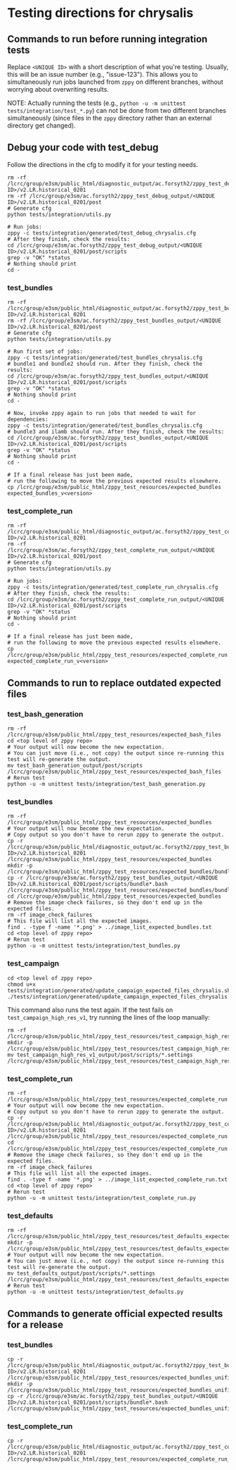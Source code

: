 # Testing directions for chrysalis

## Commands to run before running integration tests

Replace `<UNIQUE ID>` with a short description of what you're testing.
Usually, this will be an issue number (e.g., "issue-123").
This allows you to simultaneously run jobs
launched from `zppy` on different branches,
without worrying about overwriting results.

NOTE: Actually running the tests (e.g., `python -u -m unittest tests/integration/test_*.py`)
can not be done from two different branches simultaneously
(since files in the `zppy` directory rather than an external directory get changed).

## Debug your code with test_debug

Follow the directions in the cfg to modify it for your testing needs.

```
rm -rf /lcrc/group/e3sm/public_html/diagnostic_output/ac.forsyth2/zppy_test_debug_www/<UNIQUE ID>/v2.LR.historical_0201
rm -rf /lcrc/group/e3sm/ac.forsyth2/zppy_test_debug_output/<UNIQUE ID>/v2.LR.historical_0201/post
# Generate cfg
python tests/integration/utils.py

# Run jobs:
zppy -c tests/integration/generated/test_debug_chrysalis.cfg
# After they finish, check the results:
cd /lcrc/group/e3sm/ac.forsyth2/zppy_test_debug_output/<UNIQUE ID>/v2.LR.historical_0201/post/scripts
grep -v "OK" *status
# Nothing should print
cd -
```

### test_bundles

```
rm -rf /lcrc/group/e3sm/public_html/diagnostic_output/ac.forsyth2/zppy_test_bundles_www/<UNIQUE ID>/v2.LR.historical_0201
rm -rf /lcrc/group/e3sm/ac.forsyth2/zppy_test_bundles_output/<UNIQUE ID>/v2.LR.historical_0201/post
# Generate cfg
python tests/integration/utils.py

# Run first set of jobs:
zppy -c tests/integration/generated/test_bundles_chrysalis.cfg
# bundle1 and bundle2 should run. After they finish, check the results:
cd /lcrc/group/e3sm/ac.forsyth2/zppy_test_bundles_output/<UNIQUE ID>/v2.LR.historical_0201/post/scripts
grep -v "OK" *status
# Nothing should print
cd -

# Now, invoke zppy again to run jobs that needed to wait for dependencies:
zppy -c tests/integration/generated/test_bundles_chrysalis.cfg
# bundle3 and ilamb should run. After they finish, check the results:
cd /lcrc/group/e3sm/ac.forsyth2/zppy_test_bundles_output/<UNIQUE ID>/v2.LR.historical_0201/post/scripts
grep -v "OK" *status
# Nothing should print
cd -

# If a final release has just been made,
# run the following to move the previous expected results elsewhere.
cp /lcrc/group/e3sm/public_html/zppy_test_resources/expected_bundles expected_bundles_v<version>
```

### test_complete_run

```
rm -rf /lcrc/group/e3sm/public_html/diagnostic_output/ac.forsyth2/zppy_test_complete_run_www/<UNIQUE ID>/v2.LR.historical_0201
rm -rf /lcrc/group/e3sm/ac.forsyth2/zppy_test_complete_run_output/<UNIQUE ID>/v2.LR.historical_0201/post
# Generate cfg
python tests/integration/utils.py

# Run jobs:
zppy -c tests/integration/generated/test_complete_run_chrysalis.cfg
# After they finish, check the results:
cd /lcrc/group/e3sm/ac.forsyth2/zppy_test_complete_run_output/<UNIQUE ID>/v2.LR.historical_0201/post/scripts
grep -v "OK" *status
# Nothing should print
cd -

# If a final release has just been made,
# run the following to move the previous expected results elsewhere.
cp /lcrc/group/e3sm/public_html/zppy_test_resources/expected_complete_run expected_complete_run_v<version>
```

## Commands to run to replace outdated expected files

### test_bash_generation

```
rm -rf /lcrc/group/e3sm/public_html/zppy_test_resources/expected_bash_files
cd <top level of zppy repo>
# Your output will now become the new expectation.
# You can just move (i.e., not copy) the output since re-running this test will re-generate the output.
mv test_bash_generation_output/post/scripts /lcrc/group/e3sm/public_html/zppy_test_resources/expected_bash_files
# Rerun test
python -u -m unittest tests/integration/test_bash_generation.py
```

### test_bundles

```
rm -rf /lcrc/group/e3sm/public_html/zppy_test_resources/expected_bundles
# Your output will now become the new expectation.
# Copy output so you don't have to rerun zppy to generate the output.
cp -r /lcrc/group/e3sm/public_html/diagnostic_output/ac.forsyth2/zppy_test_bundles_www/<UNIQUE ID>/v2.LR.historical_0201 /lcrc/group/e3sm/public_html/zppy_test_resources/expected_bundles
mkdir -p /lcrc/group/e3sm/public_html/zppy_test_resources/expected_bundles/bundle_files
cp -r /lcrc/group/e3sm/ac.forsyth2/zppy_test_bundles_output/<UNIQUE ID>/v2.LR.historical_0201/post/scripts/bundle*.bash /lcrc/group/e3sm/public_html/zppy_test_resources/expected_bundles/bundle_files
cd /lcrc/group/e3sm/public_html/zppy_test_resources/expected_bundles
# Remove the image check failures, so they don't end up in the expected files.
rm -rf image_check_failures
# This file will list all the expected images.
find . -type f -name '*.png' > ../image_list_expected_bundles.txt
cd <top level of zppy repo>
# Rerun test
python -u -m unittest tests/integration/test_bundles.py
```

### test_campaign

```
cd <top level of zppy repo>
chmod u+x tests/integration/generated/update_campaign_expected_files_chrysalis.sh
./tests/integration/generated/update_campaign_expected_files_chrysalis.sh
```
This command also runs the test again.
If the test fails on `test_campaign_high_res_v1`, try running the lines of the loop manually:
```
rm -rf /lcrc/group/e3sm/public_html/zppy_test_resources/test_campaign_high_res_v1_expected_files
mkdir -p /lcrc/group/e3sm/public_html/zppy_test_resources/test_campaign_high_res_v1_expected_files
mv test_campaign_high_res_v1_output/post/scripts/*.settings /lcrc/group/e3sm/public_html/zppy_test_resources/test_campaign_high_res_v1_expected_files
```

### test_complete_run

```
rm -rf /lcrc/group/e3sm/public_html/zppy_test_resources/expected_complete_run
# Your output will now become the new expectation.
# Copy output so you don't have to rerun zppy to generate the output.
cp -r /lcrc/group/e3sm/public_html/diagnostic_output/ac.forsyth2/zppy_test_complete_run_www/<UNIQUE ID>/v2.LR.historical_0201 /lcrc/group/e3sm/public_html/zppy_test_resources/expected_complete_run
cd /lcrc/group/e3sm/public_html/zppy_test_resources/expected_complete_run
# Remove the image check failures, so they don't end up in the expected files.
rm -rf image_check_failures
# This file will list all the expected images.
find . -type f -name '*.png' > ../image_list_expected_complete_run.txt
cd <top level of zppy repo>
# Rerun test
python -u -m unittest tests/integration/test_complete_run.py
```

### test_defaults

```
rm -rf /lcrc/group/e3sm/public_html/zppy_test_resources/test_defaults_expected_files
mkdir -p /lcrc/group/e3sm/public_html/zppy_test_resources/test_defaults_expected_files
# Your output will now become the new expectation.
# You can just move (i.e., not copy) the output since re-running this test will re-generate the output.
mv test_defaults_output/post/scripts/*.settings /lcrc/group/e3sm/public_html/zppy_test_resources/test_defaults_expected_files
# Rerun test
python -u -m unittest tests/integration/test_defaults.py
```

## Commands to generate official expected results for a release

### test_bundles

```
cp -r /lcrc/group/e3sm/public_html/diagnostic_output/ac.forsyth2/zppy_test_bundles_www/<UNIQUE ID>/v2.LR.historical_0201 /lcrc/group/e3sm/public_html/zppy_test_resources/expected_bundles_unified_<#>
mkdir -p /lcrc/group/e3sm/public_html/zppy_test_resources/expected_bundles_unified_<#>/bundle_files
cp -r /lcrc/group/e3sm/ac.forsyth2/zppy_test_bundles_output/<UNIQUE ID>/v2.LR.historical_0201/post/scripts/bundle*.bash /lcrc/group/e3sm/public_html/zppy_test_resources/expected_bundles_unified_<#>/bundle_files
```

### test_complete_run

```
cp -r /lcrc/group/e3sm/public_html/diagnostic_output/ac.forsyth2/zppy_test_complete_run_www/<UNIQUE ID>/v2.LR.historical_0201 /lcrc/group/e3sm/public_html/zppy_test_resources/expected_complete_run_unified_<#>
```
